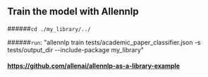 ## Train the model with Allennlp 

######`cd ./my_library/../`  

######`run`: "allennlp train tests/academic_paper_classifier.json -s tests/output_dir  --include-package my_library"

#### https://github.com/allenai/allennlp-as-a-library-example